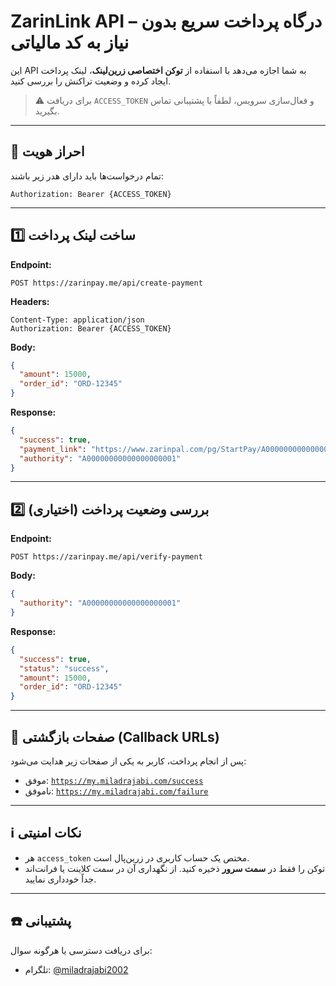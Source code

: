 # ZarinLink API – درگاه پرداخت سریع بدون نیاز به کد مالیاتی

این API به شما اجازه می‌دهد با استفاده از **توکن اختصاصی زرین‌لینک**، لینک پرداخت ایجاد کرده و وضعیت تراکنش را بررسی کنید.

> ⚠️ برای دریافت `ACCESS_TOKEN` و فعال‌سازی سرویس، لطفاً با پشتیبانی تماس بگیرید.

---

## 🔐 احراز هویت

تمام درخواست‌ها باید دارای هدر زیر باشند:

```
Authorization: Bearer {ACCESS_TOKEN}
```

---

## 1️⃣ ساخت لینک پرداخت

**Endpoint:**

```
POST https://zarinpay.me/api/create-payment
```

**Headers:**
```
Content-Type: application/json  
Authorization: Bearer {ACCESS_TOKEN}
```

**Body:**

```json
{
  "amount": 15000,
  "order_id": "ORD-12345"
}
```

**Response:**

```json
{
  "success": true,
  "payment_link": "https://www.zarinpal.com/pg/StartPay/A00000000000000000001",
  "authority": "A00000000000000000001"
}
```

---

## 2️⃣ بررسی وضعیت پرداخت (اختیاری)

**Endpoint:**

```
POST https://zarinpay.me/api/verify-payment
```

**Body:**

```json
{
  "authority": "A00000000000000000001"
}
```

**Response:**

```json
{
  "success": true,
  "status": "success",
  "amount": 15000,
  "order_id": "ORD-12345"
}
```

---

## 🔄 صفحات بازگشتی (Callback URLs)

پس از انجام پرداخت، کاربر به یکی از صفحات زیر هدایت می‌شود:

- موفق: [`https://my.miladrajabi.com/success`](https://zarinpay.me/success)  
- ناموفق: [`https://my.miladrajabi.com/failure`](https://zarinpay.me/failure)

---

## ℹ️ نکات امنیتی

- هر `access_token` مختص یک حساب کاربری در زرین‌پال است.  
- توکن را فقط در **سمت سرور** ذخیره کنید. از نگهداری آن در سمت کلاینت یا فرانت‌اند جداً خودداری نمایید.

---

## ☎️ پشتیبانی

برای دریافت دسترسی یا هرگونه سوال:

- تلگرام: [@miladrajabi2002](https://t.me/miladrajabi2002)
